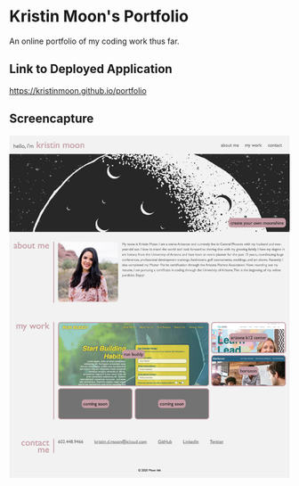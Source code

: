 # Kristin Moon's Portfolio

An online portfolio of my coding work thus far.

## Link to Deployed Application

<a href="https://kristinmoon.github.io/portfolio" target="_blank">https://kristinmoon.github.io/portfolio</a>

## Screencapture

<img src="./assets/images/screencapture-portfolio.png" alt="Portfolio screencapture" />
